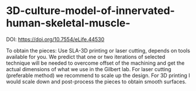 # 3D-culture-model-of-innervated-human-skeletal-muscle-
DOI: https://doi.org/10.7554/eLife.44530


To obtain the pieces:
Use SLA-3D printing or laser cutting, depends on tools available for you. We predict that one or two iterations of selected technique will be needed to overcome offset of the machining and get the actual dimensions of what we use in the Gilbert lab.  For laser cutting (preferable method) we recommend to scale up the design. For 3D printing I would scale down and post-process the pieces to obtain smooth surfaces.
